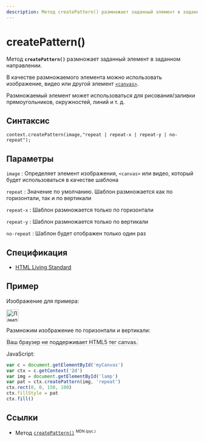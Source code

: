 ```yaml
---
description: Метод createPattern() размножает заданный элемент в заданном направлении
---
```


# createPattern()

Метод **`createPattern()`** размножает заданный элемент в заданном направлении.

В качестве размножаемого элемента можно использовать изображение, видео или другой элемент [`<canvas>`](../../html/canvas.md).

Размножаемый элемент может использоваться для рисования/заливки прямоугольников, окружностей, линий и т. д.

## Синтаксис

```
context.createPattern(image,"repeat | repeat-x | repeat-y | no-repeat");
```

## Параметры

`image`
: Определяет элемент изображения, `<canvas>` или видео, который будет использоваться в качестве шаблона

`repeat`
: Значение по умолчанию. Шаблон размножается как по горизонтали, так и по вертикали

`repeat-x`
: Шаблон размножается только по горизонтали

`repeat-y`
: Шаблон размножается только по вертикали

`no-repeat`
: Шаблон будет отображен только один раз

## Спецификация

- [HTML Living Standard](https://html.spec.whatwg.org/multipage/canvas.html#dom-context-2d-createpattern)

## Пример

Изображение для примера:

<img src="/javascript/canvas/img_lamp.jpg" width="32" height="32" id="lamp" alt="Лампа">

Размножим изображение по горизонтали и вертикали:

<canvas id="myCanvas" width="300" height="150" style="border:1px solid #d3d3d3;background:#ffffff;">
Ваш браузер не поддерживает HTML5 тег canvas.
</canvas>
<script>
document.getElementById("lamp").onload=function(){
var c=document.getElementById("myCanvas");
var canvOK=1;
try {c.getContext("2d");}
catch (er) {canvOK=0;}
if (canvOK==1){
var ctx=c.getContext('2d');
var img=this;
var pat=ctx.createPattern(img,'repeat');
ctx.rect(0,0,150,100);
ctx.fillStyle=pat;
ctx.fill();}}
</script>

JavaScript:

```js
var c = document.getElementById('myCanvas')
var ctx = c.getContext('2d')
var img = document.getElementById('lamp')
var pat = ctx.createPattern(img, 'repeat')
ctx.rect(0, 0, 150, 100)
ctx.fillStyle = pat
ctx.fill()
```

## Ссылки

- Метод [`createPattern()`](https://developer.mozilla.org/en-US/docs/Web/API/CanvasRenderingContext2D/createPattern) <sup><small>MDN (рус.)</small></sup>
